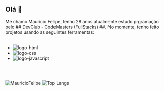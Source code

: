 ## Olá 👋

Me chamo Mauricio Felipe, tenho 28 anos atualmente estudo prgramação pelo ## DevClub - CodeMasters (FullStacks) ##. No momente, tenho feito projetos usando as seguintes ferramentas:
<br>
<br>
  - <img src="https://img.shields.io/badge/HTML5-E34F26?style=for-the-badge&logo=html5&logoColor=white" alt="logo-html">
  - <img src="https://img.shields.io/badge/CSS3-1572B6?style=for-the-badge&logo=css3&logoColor=white" alt="logo-css">
  - <img src="https://img.shields.io/badge/JavaScript-F7DF1E?style=for-the-badge&logo=javascript&logoColor=black" alt="logo-javascript">
<br/>
<br/>

![MauricioFelipe](https://github-readme-stats.vercel.app/api?username=Mauricio4614&show_icons=true&theme=radical) 
![Top Langs](https://github-readme-stats.vercel.app/api/top-langs/?username=Mauricio4614&layout=compact)
